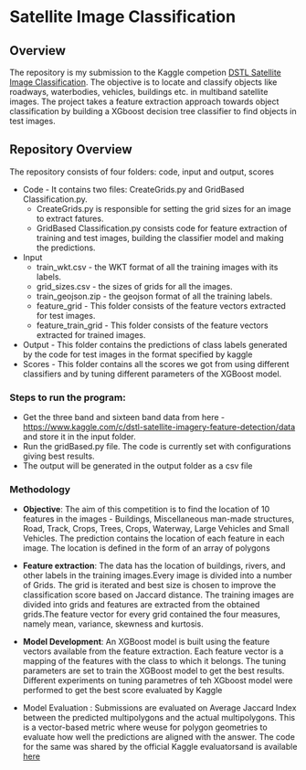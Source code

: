 # Satellite Image Classification
## Overview
The repository is my submission to the Kaggle competion [DSTL Satellite Image Classification](https://www.kaggle.com/c/dstl-satellite-imagery-feature-detection).
The objective is to locate and classify objects like roadways, waterbodies, vehicles, buildings etc. in multiband satellite images. The project takes a feature extraction approach towards object classification by building a XGboost decision tree classifier to find objects in test images.


## Repository Overview
The repository consists of four folders: code, input and output, scores
* Code - It contains two files: CreateGrids.py and GridBased Classification.py.
  * CreateGrids.py is responsible for setting the grid sizes for an image to extract fatures.
  * GridBased Classification.py consists code for feature extraction of training and test images, building the classifier model and making the predictions.
* Input 
  * train_wkt.csv - the WKT format of all the training images with its labels.
  * grid_sizes.csv - the sizes of grids for all the images.
  * train_geojson.zip - the geojson format of all the training labels.
  * feature_grid - This folder consists of the feature vectors extracted for test images.
  * feature_train_grid - This folder consists of the feature vectors extracted for trained images.
* Output - This folder contains the predictions of class labels generated by the code for test images in the format specified by kaggle
* Scores - This folder contains all the scores we got from using different classifiers and by tuning different parameters of the XGBoost model.
 
### Steps to run the program:
* Get the three band and sixteen band data from here - https://www.kaggle.com/c/dstl-satellite-imagery-feature-detection/data and store it in the input folder.
* Run the gridBased.py file. The code is currently set with configurations giving best results.
* The output will be generated in the output folder as a csv file

### Methodology
* **Objective**: The aim of this competition is to find the location of 10 features in the images - Buildings, Miscellaneous man-made
structures, Road, Track, Crops, Trees, Crops, Waterway, Large Vehicles and Small Vehicles. The prediction contains
the location of each feature in each image. The location is defined in the form of an array of polygons

* **Feature extraction**: The data has the location of buildings, rivers, and other labels in the training images.Every image is divided into a number of Grids. The grid is iterated and best size is chosen to improve the classification 
score based on Jaccard distance. The training images are divided into grids and features are extracted from the obtained grids.The feature vector for every grid contained the four
measures, namely mean, variance, skewness and kurtosis.

* **Model Development**: An XGBoost model is built using the feature vectors available from the feature extraction. Each feature vector is a mapping of the features with the
class to which it belongs. The tuning parameters are set to train the XGBoost model to get the best results. 
Different experiments on tuning parametres of teh XGboost model were performed to get the best score evaluated by Kaggle

* Model Evaluation : Submissions are evaluated on Average Jaccard Index between the predicted multipolygons and the actual
multipolygons. This is a vector-based metric where weuse for polygon geometries to evaluate how well the predictions are aligned with the answer. The code for
the same was shared by the official Kaggle evaluatorsand is available [here](https://gist.github.com/wendykan/2fcbbf95945faa0f2c89895694069010)
